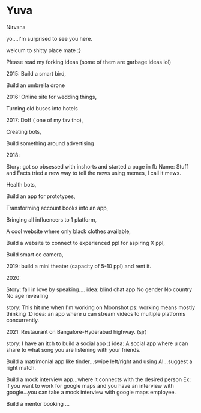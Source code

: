 # Yuva
Nirvana

yo....I'm surprised to see you here.

welcum to shitty place mate :}

Please read my forking  ideas (some of them are garbage ideas lol)

2015:
Build a smart bird,

Build an umbrella drone

2016: 
Online site for wedding things,

Turning old buses into hotels 

2017:
Doff ( one of my fav tho),

Creating bots, 

Build something around advertising 

2018:

Story: got so obsessed with inshorts and started a page in fb
Name: Stuff and Facts
tried a new way to tell the news using memes,
I call it mews.

Health bots,

Build an app for prototypes,

Transforming account books into an app, 

Bringing all influencers to 1 platform, 

A cool website where only black clothes available, 

Build  a website to connect to experienced ppl for aspiring X ppl, 

Build smart cc camera,

2019: build a mini theater (capacity of 5-10 ppl) and rent it.

2020: 

Story: fall in love by speaking....
idea: blind chat app 
No gender 
No country 
No age revealing

story: This hit me when I'm working on Moonshot
ps: working means mostly thinking :D
idea: an app where u can stream videos to multiple platforms concurrently.

2021:
Restaurant on Bangalore-Hyderabad highway. (sjr)

story: I have an itch to build a social app :)
idea: A social app where u can share to what song you are listening with your friends.

Build a matrimonial app like tinder...swipe left/right and using AI...suggest a right match.

Build a mock interview app...where it connects with the desired person 
Ex: if you want to work for google maps and you have an interview with google...you can take a mock interview with google maps employee.

Build a mentor booking ...



